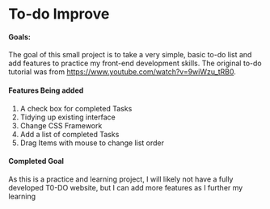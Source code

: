 # To-do Improve

#### Goals:
The goal of this small project is to take a very simple, basic to-do list and add features to practice my front-end development skills.
The original to-do tutorial was from https://www.youtube.com/watch?v=9wiWzu_tRB0.

#### Features Being added
1. A check box for completed Tasks
2. Tidying up existing interface
3. Change CSS Framework
4. Add a list of completed Tasks
5. Drag Items with mouse to change list order

#### Completed Goal
As this is a practice and learning project, I will likely not have a fully developed T0-DO website, but I can add more features as I further my learning
